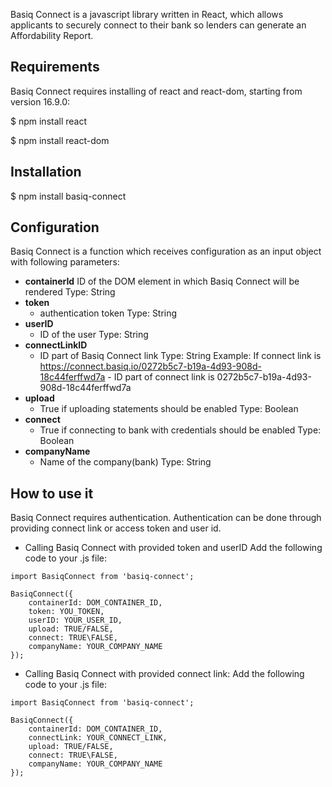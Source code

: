 Basiq Connect is a javascript library written in React, which allows applicants to securely connect to their bank so lenders can generate an Affordability Report.

## Requirements

Basiq Connect requires installing of react and react-dom, starting from version 16.9.0:

$ npm install react

$ npm install react-dom

## Installation

$ npm install basiq-connect

## Configuration

Basiq Connect is a function which receives configuration as an input object with following parameters:

* **containerId**
ID of the DOM element in which Basiq Connect will be rendered
Type: String
* **token**
  - authentication token
  Type: String
* **userID**
  - ID of the user
  Type: String
* **connectLinkID**
  - ID part of Basiq Connect link
  Type: String
  Example: If connect link is https://connect.basiq.io/0272b5c7-b19a-4d93-908d-18c44ferffwd7a  - ID part of connect link is 0272b5c7-b19a-4d93-908d-18c44ferffwd7a
* **upload**
  - True if uploading statements should be enabled
  Type: Boolean
* **connect**
  - True if connecting to bank with credentials should be enabled
  Type: Boolean 
* **companyName**
  - Name of the company(bank)
  Type: String

## How to use it

Basiq Connect requires authentication. Authentication can be done through providing connect link or access token and user id.

- Calling Basiq Connect with provided token and userID
  Add the following code to your .js file:

```
import BasiqConnect from 'basiq-connect';

BasiqConnect({
    containerId: DOM_CONTAINER_ID,
    token: YOU_TOKEN,
    userID: YOUR_USER_ID,
    upload: TRUE/FALSE,
    connect: TRUE\FALSE,
    companyName: YOUR_COMPANY_NAME
});
```

- Calling Basiq Connect with provided connect link:
Add the following code to your .js file:

```
import BasiqConnect from 'basiq-connect';

BasiqConnect({
    containerId: DOM_CONTAINER_ID,
    connectLink: YOUR_CONNECT_LINK,
    upload: TRUE/FALSE,
    connect: TRUE\FALSE,
    companyName: YOUR_COMPANY_NAME
});

```



